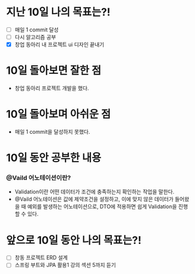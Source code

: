 # 지난 10일 나의 목표는?!
- [ ] 매일 1 commit 달성
- [ ] 다시 알고리즘 공부
- [x] 창업 동아리 내 프로젝트 ui 디자인 끝내기

# 10일 돌아보면 잘한 점
- 창업 동아리 프로젝트 개발을 했다.

# 10일 돌아보며 아쉬운 점
- 매일 1 commit을 달성하지 못했다.

# 10일 동안 공부한 내용
### @Vaild 어노테이션이란?
- Validation이란 어떤 데이터가 조건에 충족하는지 확인하는 작업을 말한다.
- @Vaild 어노테이션은 값에 제약조건을 설정하고, 이에 맞지 않은 데이터가 들어왔을 때 예외를 발생하는 어노테이션으로, DTO에 적용하면 쉽게 Validation을 진행할 수 있다.

# 앞으로 10일 동안 나의 목표는?!
- [ ] 창동 프로젝트 ERD 설계
- [ ] 스프링 부트와 JPA 활용1 강의 섹션 5까지 듣기